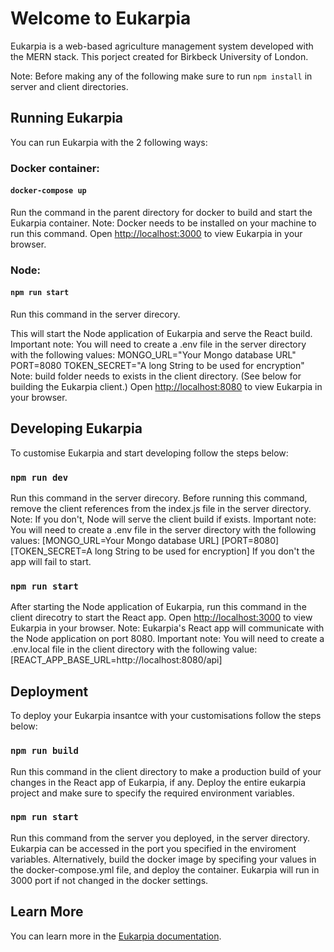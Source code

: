 # Welcome to Eukarpia

Eukarpia is a web-based agriculture management system developed with the MERN stack.
This porject created for Birkbeck University of London.

Note: Before making any of the following make sure to run `npm install` in server and client directories.

## Running Eukarpia

You can run Eukarpia with the 2 following ways:

### Docker container:

#### `docker-compose up`

Run the command in the parent directory for docker to build and start the Eukarpia container.
Note: Docker needs to be installed on your machine to run this command.
Open [http://localhost:3000](http://localhost:3000) to view Eukarpia in your browser.

### Node:

#### `npm run start`

Run this command in the server direcory.

This will start the Node application of Eukarpia and serve the React build.
Important note: You will need to create a .env file in the server directory with the following values:
MONGO_URL="Your Mongo database URL"
PORT=8080
TOKEN_SECRET="A long String to be used for encryption"
Note: build folder needs to exists in the client directory. (See below for building the Eukarpia client.)
Open [http://localhost:8080](http://localhost:8080) to view Eukarpia in your browser.

## Developing Eukarpia

To customise Eukarpia and start developing follow the steps below:

### `npm run dev`

Run this command in the server direcory.
Before running this command, remove the client references from the index.js file in the server directory.
Note: If you don't, Node will serve the client build if exists.
Important note: You will need to create a .env file in the server directory with the following values:
[MONGO_URL=Your Mongo database URL]
[PORT=8080]
[TOKEN_SECRET=A long String to be used for encryption]
If you don't the app will fail to start.

### `npm run start`

After starting the Node application of Eukarpia, run this command in the client direcotry to start the React app.
Open [http://localhost:3000](http://localhost:3000) to view Eukarpia in your browser.
Note: Eukarpia's React app will communicate with the Node application on port 8080.
Important note: You will need to create a .env.local file in the client directory with the following value:
[REACT_APP_BASE_URL=http://localhost:8080/api]

## Deployment

To deploy your Eukarpia insantce with your customisations follow the steps below:

### `npm run build`

Run this command in the client directory to make a production build of your changes in the React app of Eukarpia, if any.
Deploy the entire eukarpia project and make sure to specify the required environment variables.

### `npm run start`

Run this command from the server you deployed, in the server directory. Eukarpia can be accessed in the port you specified in the enviroment variables.
Alternatively, build the docker image by specifing your values in the docker-compose.yml file, and deploy the container.
Eukarpia will run in 3000 port if not changed in the docker settings.

## Learn More

You can learn more in the [Eukarpia documentation](https://bump.sh/vropodev/doc/eukarpia).

